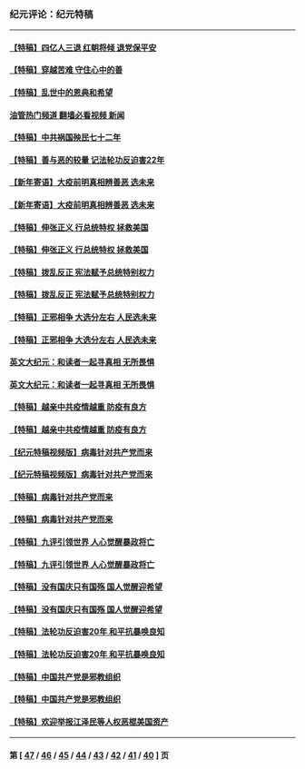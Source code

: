 ### 纪元评论：纪元特稿
---
#### [【特稿】四亿人三退 红朝将倾 退党保平安](../../pages/nsc424/n13794378.md?11270330) 
#### [【特稿】穿越苦难 守住心中的善](../../pages/nsc424/n13784979.md?11270330) 
#### [【特稿】乱世中的恩典和希望](../../pages/nsc424/n13734687.md?11270330) 
#### [油管热门频道 翻墙必看视频 新闻](ok?11270330)
#### [【特稿】中共祸国殃民七十二年](../../pages/nsc424/n13272607.md?11270330) 
#### [【特稿】善与恶的较量 记法轮功反迫害22年](../../pages/nsc424/n13086597.md?11270330) 
#### [【新年寄语】大疫前明真相辨善恶 选未来](../../pages/nsc424/n12660855.md?11270330) 
#### [【新年寄语】大疫前明真相辨善恶 选未来](../../pages/nsc424/n12660855.md?11270330) 
#### [【特稿】伸张正义 行总统特权 拯救美国](../../pages/nsc424/n12616806.md?11270330) 
#### [【特稿】伸张正义 行总统特权 拯救美国](../../pages/nsc424/n12616806.md?11270330) 
#### [【特稿】拨乱反正 宪法赋予总统特别权力](../../pages/nsc424/n12598306.md?11270330) 
#### [【特稿】拨乱反正 宪法赋予总统特别权力](../../pages/nsc424/n12598306.md?11270330) 
#### [【特稿】正邪相争 大选分左右 人民选未来](../../pages/nsc424/n12545208.md?11270330) 
#### [【特稿】正邪相争 大选分左右 人民选未来](../../pages/nsc424/n12545208.md?11270330) 
#### [英文大纪元：和读者一起寻真相 无所畏惧](../../pages/nsc424/n12542027.md?11270330) 
#### [英文大纪元：和读者一起寻真相 无所畏惧](../../pages/nsc424/n12542027.md?11270330) 
#### [【特稿】越亲中共疫情越重 防疫有良方](../../pages/nsc424/n12042989.md?11270330) 
#### [【特稿】越亲中共疫情越重 防疫有良方](../../pages/nsc424/n12042989.md?11270330) 
#### [【纪元特稿视频版】病毒针对共产党而来](../../pages/nsc424/n11977328.md?11270330) 
#### [【纪元特稿视频版】病毒针对共产党而来](../../pages/nsc424/n11977328.md?11270330) 
#### [【特稿】病毒针对共产党而来](../../pages/nsc424/n11928818.md?11270330) 
#### [【特稿】病毒针对共产党而来](../../pages/nsc424/n11928818.md?11270330) 
#### [【特稿】九评引领世界 人心觉醒暴政将亡](../../pages/nsc424/n11660496.md?11270330) 
#### [【特稿】九评引领世界 人心觉醒暴政将亡](../../pages/nsc424/n11660496.md?11270330) 
#### [【特稿】没有国庆只有国殇 国人觉醒迎希望](../../pages/nsc424/n11549354.md?11270330) 
#### [【特稿】没有国庆只有国殇 国人觉醒迎希望](../../pages/nsc424/n11549354.md?11270330) 
#### [【特稿】法轮功反迫害20年 和平抗暴唤良知](../../pages/nsc424/n11389135.md?11270330) 
#### [【特稿】法轮功反迫害20年 和平抗暴唤良知](../../pages/nsc424/n11389135.md?11270330) 
#### [【特稿】中国共产党是邪教组织](../../pages/nsc424/n11355551.md?11270330) 
#### [【特稿】中国共产党是邪教组织](../../pages/nsc424/n11355551.md?11270330) 
#### [【特稿】欢迎举报江泽民等人权恶棍美国资产](../../pages/nsc424/n11303040.md?11270330) 

---
#### 第 [ [47](./47.md?11270330) / [46](./46.md?11270330) / [45](./45.md?11270330) / [44](./44.md?11270330) / [43](./43.md?11270330) / [42](./42.md?11270330) / [41](./41.md?11270330) / [40](./40.md?11270330) ] 页
